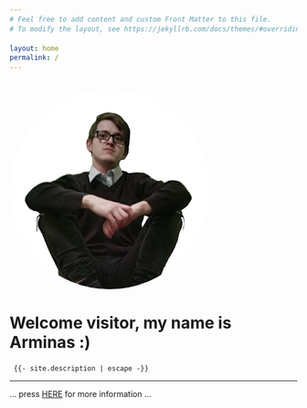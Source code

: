 ```yaml
---
# Feel free to add content and custom Front Matter to this file.
# To modify the layout, see https://jekyllrb.com/docs/themes/#overriding-theme-defaults

layout: home
permalink: /
---
```

<br>
<a href="/me">
<img style="border-radius:50%; text-align: center;width: 350px;" src="src/photo6.png">
</a>
<br>

# Welcome visitor, my name is Arminas :)


`  {{- site.description | escape -}}  `



***

... press [HERE][arm] for more information ...
                    
[arm]: /me
